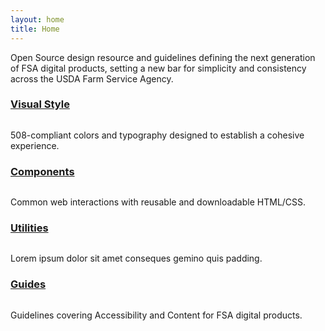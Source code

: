 ```yaml
---
layout: home
title: Home
---
```


<div class="ds-article">

  <p class="fsa-text--lead">Open Source design resource and guidelines defining the next generation of FSA digital products, setting a new bar for simplicity and consistency across the USDA Farm Service Agency.</p>

  <div class="fsa-grid ds-home-features">
    <div class="fsa-grid__1 fsa-grid__1/4@m ds-home-features__item">
      <a class="ds-home-features__link" href="{{ site.baseurl }}visual-style/">
        <h3 class="ds-home-features__title">Visual Style</h3>
        <img class="ds-home-features__img" src="{{ site.baseurl }}img/home/homepage_illustrations_visual_style_guide_2x.png" alt="">
      </a>
      <p class="ds-home-features__blurb">508-compliant colors and typography designed to establish a cohesive experience.</p>
    </div>
    <div class="fsa-grid__1 fsa-grid__1/4@m ds-home-features__item">
      <a class="ds-home-features__link" href="{{ site.baseurl }}components/">
        <h3 class="ds-home-features__title">Components</h3>
        <img class="ds-home-features__img" src="{{ site.baseurl }}img/home/homepage_illustrations_ui_components_2x.png" alt="">
      </a>
      <p class="ds-home-features__blurb">Common web interactions with reusable and downloadable HTML/CSS.</p>
    </div>
    <div class="fsa-grid__1 fsa-grid__1/4@m ds-home-features__item">
      <a class="ds-home-features__link" href="{{ site.baseurl }}utilities/">
        <h3 class="ds-home-features__title">Utilities</h3>
        <img class="ds-home-features__img" src="{{ site.baseurl }}img/home/homepage_illustrations_ui_components_2x.png" alt="">
      </a>
      <p class="ds-home-features__blurb">Lorem ipsum dolor sit amet conseques gemino quis padding.</p>
    </div>
    <div class="fsa-grid__1 fsa-grid__1/4@m ds-home-features__item">
      <a class="ds-home-features__link" href="{{ site.baseurl }}guides/">
        <h3 class="ds-home-features__title">Guides</h3>
        <img class="ds-home-features__img" src="{{ site.baseurl }}img/home/homepage_illustrations_designer_2x.png" alt="">
      </a>
      <p class="ds-home-features__blurb">Guidelines covering Accessibility and Content for FSA digital products.</p>
    </div>
  </div>

</div>

